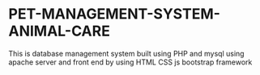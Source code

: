 # PET-MANAGEMENT-SYSTEM-ANIMAL-CARE
This is database management system built using PHP and mysql using apache server and front end by using HTML CSS js bootstrap framework
